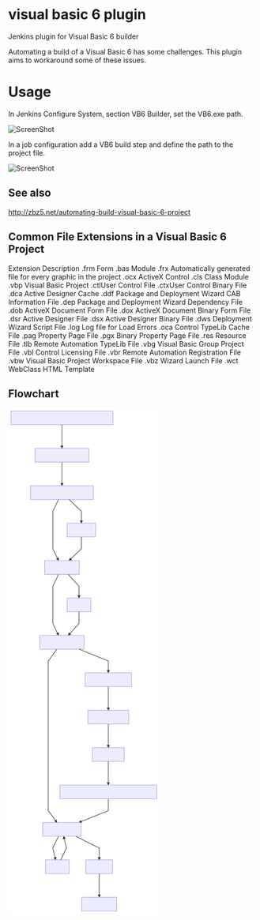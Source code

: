 # visual basic 6 plugin
Jenkins plugin for Visual Basic 6 builder

Automating a build of a Visual Basic 6 has some challenges. This plugin aims to workaround some of these issues. 

# Usage
In Jenkins Configure System, section VB6 Builder, set the VB6.exe path. 

![ScreenShot](VB6_path.png?raw=true )

In a job configuration add a VB6 build step and define the path to the project file.  

![ScreenShot](job_config.png?raw=true)

## See also
http://zbz5.net/automating-build-visual-basic-6-project

## Common File Extensions in a Visual Basic 6 Project
Extension   Description
.frm    Form
.bas    Module
.frx    Automatically generated file for every graphic in the project
.ocx    ActiveX Control
.cls    Class Module
.vbp    Visual Basic Project
.ctlUser    Control File
.ctxUser    Control Binary File
.dca    Active Designer Cache
.ddf    Package and Deployment Wizard CAB Information File
.dep    Package and Deployment Wizard Dependency File
.dob    ActiveX Document Form File
.dox    ActiveX Document Binary Form File
.dsr    Active Designer File
.dsx    Active Designer Binary File
.dws    Deployment Wizard Script File
.log    Log file for Load Errors
.oca    Control TypeLib Cache File
.pag    Property Page File
.pgx    Binary Property Page File
.res    Resource File
.tlb    Remote Automation TypeLib File
.vbg    Visual Basic Group Project File
.vbl    Control Licensing File
.vbr    Remote Automation Registration File
.vbw    Visual Basic Project Workspace File
.vbz    Wizard Launch File
.wct    WebClass HTML Template

## Flowchart

![ScreenShot](mermaid-diagram-vb6-plugin.svg?raw=true )
